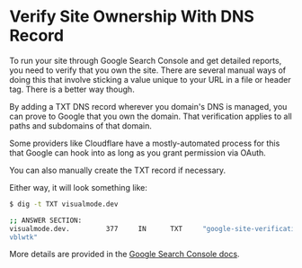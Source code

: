 # Verify Site Ownership With DNS Record

To run your site through Google Search Console and get detailed reports, you
need to verify that you own the site. There are several manual ways of doing
this that involve sticking a value unique to your URL in a file or header tag.
There is a better way though.

By adding a TXT DNS record wherever you domain's DNS is managed, you can prove
to Google that you own the domain. That verification applies to all paths and
subdomains of that domain.

Some providers like Cloudflare have a mostly-automated process for this that
Google can hook into as long as you grant permission via OAuth.

You can also manually create the TXT record if necessary.

Either way, it will look something like:

```bash
$ dig -t TXT visualmode.dev

;; ANSWER SECTION:
visualmode.dev.         377     IN      TXT     "google-site-verification=MBZ2S2fhnh2gHRxFniRrYW-O6mdyimJDRFj-f
vblwtk"
```

More details are provided in the [Google Search Console
docs](https://support.google.com/webmasters/answer/9008080?hl=en#domain_name_verification).
